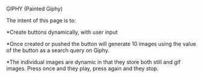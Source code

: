 GIPHY (Painted Giphy)

The intent of this page is to:

*Create buttons dynamically, with user input

*Once created or pushed the button will generate 10 images using the value of the button as a search query on Giphy.

*The individual images are dynamic in that they store both still and gif images. Press once and they play, press again and they stop.